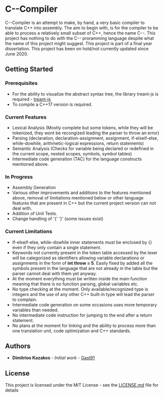 # C--Compiler

C--Compiler is an attempt to make, by hand, a very basic compiler to translate C++ into assembly.
The aim to begin with, is for the compiler to be able to process a relatively small subset of C++, hence 
the name C--. This project has nothing to do with the C-- proramming language despite what the name of this project might suggest. This project is part of a final year dissertation. This project has been on hold/not currently updated since June 2020.

## Getting Started


### Prerequisites

- For the ability to visualize the abstract syntax tree, the library treant-js is required - [treant-js](https://github.com/fperucic/treant-js)
- To compile a C++17 version is required.

### Current Features

- Lexical Analysis (Mostly complete but some tokens, while they will be tokenized, they wont be recongized leading the parser to throw an error)
- Parsing (declaration, declaration-assignment, assignment, if-elseif-else, while-dowhile, arithmetic-logical expressions, return statements)
- Semantic Analysis (Checks for variable being declared or redefined in the current scope, nested scopes, symbols, symbol tables)
- Intermediate code generation (TAC) for the language constructs mentioned above.

### In Progress

- Assembly Generation
- Various other improvements and additions to the features mentioned above, removal of limitations mentioned below or other language features that are present in C++ but the current project version can not deal with.
- Addition of Unit Tests.
- Change handling of '{' '}' (some issues exist)

### Current Limitations
- If-elseif-else, while-dowhile inner statements must be enclosed by {} even if they only contain a single statement.
- Keywords not currently present in the token table accessed by the lexer will be categorized as identifiers allowing variable declarations or assignments in the form of **int throw = 5**. Easily fixed by added all the symbols present in the language that are not already in the table but the parser cannot deal with them yet anyway.
- At the moment everything must be written inside the main function meaning that there is no function parsing, global variables etc.
- No type checking at the moment. Only available/recognized type is integers and the use of any other C++ built-in type will lead the parser to complain.
- Intermediate code generation on some occasions uses more temporary variables than needed.
- No intermediate code instruction for jumping to the end after a return statement.
- No plans at the moment for linking and the ability to process more than one translation unit, code optimization and C++ standards.

## Authors

* **Dimitrios Kazakos** - *Initial work* - [Gast91](https://github.com/Gast91)

## License

This project is licensed under the MIT License - see the [LICENSE.md](LICENSE.md) file for details
